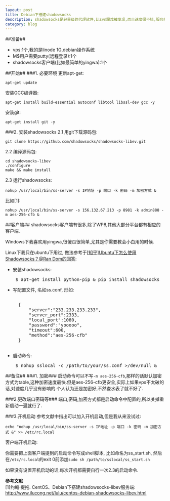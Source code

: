 ```yaml
---
layout: post
title: Debian下搭建shadowsocks
description: shadowsocks是轻量级的代理软件,比svn跟难被发现,而且速度很不错,服务端和客户端配置都很简单.linode最低配置,开着代理看视频都没问题.
category: blog
---
```


##准备##
- vps:1个,我的是linode 1G,debian操作系统
- M$用户需要putty(远程登录):1个
- shadowsocks客户端(比如最简单的yingwa):1个

##开始##
###1. 必要环境
更新apt-get:

    apt-get update

安装GCC编译器:

    apt-get install build-essential autoconf libtool libssl-dev gcc -y

安装git:
    
    apt-get install git -y

###2. 安装shadowsocks
2.1 用git下载源码包:

    git clone https://github.com/shadowsocks/shadowsocks-libev.git

2.2 编译源码包:
    
    cd shadowsocks-libev
    ./configure
    make && make install

2.3 运行shadowsocks:

    nohup /usr/local/bin/ss-server -s IP地址 -p 端口 -k 密码 -m 加密方式 &

比如[1]:

    nohup /usr/local/bin/ss-server -s 156.132.67.213 -p 8981 -k admin888 -m aes-256-cfb &

##客户端##
shadowsocks客户端有很多,除了WP8,其他大部分平台都有相应的客户端.

Windows下我喜欢用yingwa,很傻瓜很简单,尤其是你需要教会小白用的时候.

Linux下我只在ubuntu下用过, 做法参考于[[知乎]Ubuntu下怎么使用Shadowsocks？@Ran Dom的回答](http://www.zhihu.com/question/26418370/answer/40060476):

- 安装shadowsocks:
	<pre> $ apt-get install python-pip & pip install shadowsocks </pre>
- 写配置文件, 名如ss.conf, 形如:
	<pre> 
	{
		"server":"233.233.233.233",
		"server_port":2333,
		"local_port":1080,
		"password":"yooooo",
		"timeout":600,
		"method":"aes-256-cfb"
	}
	</pre>
- 启动命令:
	<pre> $ nohup sslocal -c /path/to/your/ss.conf >/dev/null & </pre>


##备注##
###1. 加密###
启动命令可以不写`-m aes-256-cfb`,那样的话默认加密方式为table,这种加密速度最快.但是aes-256-cfb更安全,实际上如果vps不太破的话,对速度几乎没有影响的.个人认为还是加密好,不然查水表了就不好了.

###2.更改端口密码等###
端口,密码,加密方式都是启动命令中配置的,所以关掉重新启动一遍就行了.

###3.开机启动
参考文献中指出可以加入开机启动,但是我从来没试过:

    echo "nohup /usr/local/bin/ss-server -s IP地址 -p 端口 -k 密码 -m 加密方式 &" >> /etc/rc.local

客户端开机启动:

你需要把上面客户端提到的启动命令写成shell脚本, 比如命名为ss_start.sh, 然后在`/etc/rc.local`的exit 0前添加`sudo sh /path/to/sslocal/ss_start.sh`

如果没有设置开机启动的话,每次开机都需要自行一次2.3的启动命令.

**参考文献**  
[1]约翰·提拖. CentOS、Debian下搭建shadowsocks-libev服务端: http://www.ilucong.net/lulu/centos-debian-shadowsocks-libev.html
